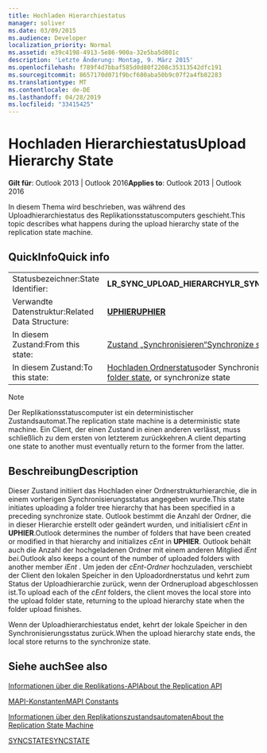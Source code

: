 ```yaml
---
title: Hochladen Hierarchiestatus
manager: soliver
ms.date: 03/09/2015
ms.audience: Developer
localization_priority: Normal
ms.assetid: e39c4198-4913-5e86-900a-32e5ba5d801c
description: 'Letzte Änderung: Montag, 9. März 2015'
ms.openlocfilehash: f789f4d7bbaf585d0d80f2208c35313542dfc191
ms.sourcegitcommit: 8657170d071f9bcf680aba50b9c07f2a4fb82283
ms.translationtype: MT
ms.contentlocale: de-DE
ms.lasthandoff: 04/28/2019
ms.locfileid: "33415425"
---
```

# <a name="upload-hierarchy-state"></a><span data-ttu-id="12fe9-103">Hochladen Hierarchiestatus</span><span class="sxs-lookup"><span data-stu-id="12fe9-103">Upload Hierarchy State</span></span>

  
  
<span data-ttu-id="12fe9-104">**Gilt für**: Outlook 2013 | Outlook 2016</span><span class="sxs-lookup"><span data-stu-id="12fe9-104">**Applies to**: Outlook 2013 | Outlook 2016</span></span> 
  
 <span data-ttu-id="12fe9-105">In diesem Thema wird beschrieben, was während des Uploadhierarchiestatus des Replikationsstatuscomputers geschieht.</span><span class="sxs-lookup"><span data-stu-id="12fe9-105">This topic describes what happens during the upload hierarchy state of the replication state machine.</span></span> 
  
## <a name="quick-info"></a><span data-ttu-id="12fe9-106">QuickInfo</span><span class="sxs-lookup"><span data-stu-id="12fe9-106">Quick info</span></span>

|||
|:-----|:-----|
|<span data-ttu-id="12fe9-107">Statusbezeichner:</span><span class="sxs-lookup"><span data-stu-id="12fe9-107">State Identifier:</span></span>  <br/> |<span data-ttu-id="12fe9-108">**LR_SYNC_UPLOAD_HIERARCHY**</span><span class="sxs-lookup"><span data-stu-id="12fe9-108">**LR_SYNC_UPLOAD_HIERARCHY**</span></span> <br/> |
|<span data-ttu-id="12fe9-109">Verwandte Datenstruktur:</span><span class="sxs-lookup"><span data-stu-id="12fe9-109">Related Data Structure:</span></span>  <br/> |<span data-ttu-id="12fe9-110">**[UPHIER](uphier.md)**</span><span class="sxs-lookup"><span data-stu-id="12fe9-110">**[UPHIER](uphier.md)**</span></span> <br/> |
|<span data-ttu-id="12fe9-111">In diesem Zustand:</span><span class="sxs-lookup"><span data-stu-id="12fe9-111">From this state:</span></span>  <br/> |[<span data-ttu-id="12fe9-112">Zustand „Synchronisieren“</span><span class="sxs-lookup"><span data-stu-id="12fe9-112">Synchronize state</span></span>](synchronize-state.md) <br/> |
|<span data-ttu-id="12fe9-113">In diesem Zustand:</span><span class="sxs-lookup"><span data-stu-id="12fe9-113">To this state:</span></span>  <br/> |<span data-ttu-id="12fe9-114">[Hochladen Ordnerstatus](upload-folder-state.md)oder Synchronisierungsstatus</span><span class="sxs-lookup"><span data-stu-id="12fe9-114">[Upload folder state](upload-folder-state.md), or synchronize state</span></span>  <br/> |
   
> [!NOTE]
> <span data-ttu-id="12fe9-115">Der Replikationsstatuscomputer ist ein deterministischer Zustandsautomat.</span><span class="sxs-lookup"><span data-stu-id="12fe9-115">The replication state machine is a deterministic state machine.</span></span> <span data-ttu-id="12fe9-116">Ein Client, der einen Zustand in einen anderen verlässt, muss schließlich zu dem ersten von letzterem zurückkehren.</span><span class="sxs-lookup"><span data-stu-id="12fe9-116">A client departing one state to another must eventually return to the former from the latter.</span></span> 
  
## <a name="description"></a><span data-ttu-id="12fe9-117">Beschreibung</span><span class="sxs-lookup"><span data-stu-id="12fe9-117">Description</span></span>

<span data-ttu-id="12fe9-118">Dieser Zustand initiiert das Hochladen einer Ordnerstrukturhierarchie, die in einem vorherigen Synchronisierungsstatus angegeben wurde.</span><span class="sxs-lookup"><span data-stu-id="12fe9-118">This state initiates uploading a folder tree hierarchy that has been specified in a preceding synchronize state.</span></span> <span data-ttu-id="12fe9-119">Outlook bestimmt die Anzahl der Ordner, die in dieser Hierarchie erstellt oder geändert wurden, und initialisiert *cEnt* in **UPHIER**.</span><span class="sxs-lookup"><span data-stu-id="12fe9-119">Outlook determines the number of folders that have been created or modified in that hierarchy and initializes  *cEnt*  in **UPHIER**.</span></span> <span data-ttu-id="12fe9-120">Outlook behält auch die Anzahl der hochgeladenen Ordner mit einem anderen Mitglied *iEnt bei.*</span><span class="sxs-lookup"><span data-stu-id="12fe9-120">Outlook also keeps a count of the number of uploaded folders with another member  *iEnt*  .</span></span> <span data-ttu-id="12fe9-121">Um jeden der  *cEnt-Ordner*  hochzuladen, verschiebt der Client den lokalen Speicher in den Uploadordnerstatus und kehrt zum Status der Uploadhierarchie zurück, wenn der Ordnerupload abgeschlossen ist.</span><span class="sxs-lookup"><span data-stu-id="12fe9-121">To upload each of the  *cEnt*  folders, the client moves the local store into the upload folder state, returning to the upload hierarchy state when the folder upload finishes.</span></span> 
  
<span data-ttu-id="12fe9-122">Wenn der Uploadhierarchiestatus endet, kehrt der lokale Speicher in den Synchronisierungsstatus zurück.</span><span class="sxs-lookup"><span data-stu-id="12fe9-122">When the upload hierarchy state ends, the local store returns to the synchronize state.</span></span>
  
## <a name="see-also"></a><span data-ttu-id="12fe9-123">Siehe auch</span><span class="sxs-lookup"><span data-stu-id="12fe9-123">See also</span></span>



[<span data-ttu-id="12fe9-124">Informationen über die Replikations-API</span><span class="sxs-lookup"><span data-stu-id="12fe9-124">About the Replication API</span></span>](about-the-replication-api.md)
  
[<span data-ttu-id="12fe9-125">MAPI-Konstanten</span><span class="sxs-lookup"><span data-stu-id="12fe9-125">MAPI Constants</span></span>](mapi-constants.md)
  
[<span data-ttu-id="12fe9-126">Informationen über den Replikationszustandsautomaten</span><span class="sxs-lookup"><span data-stu-id="12fe9-126">About the Replication State Machine</span></span>](about-the-replication-state-machine.md)
  
[<span data-ttu-id="12fe9-127">SYNCSTATE</span><span class="sxs-lookup"><span data-stu-id="12fe9-127">SYNCSTATE</span></span>](syncstate.md)

